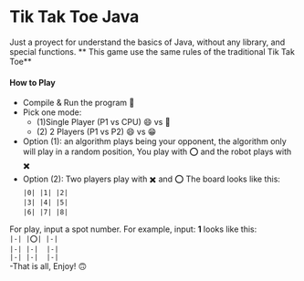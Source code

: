 #  Tik Tak Toe Java
Just a proyect for understand the basics of Java, without any library, and special functions.
**
 This game use the same rules of the traditional Tik Tak Toe**

#### How to Play

- Compile & Run the program 🏃
- Pick one mode: 
	- (1)Single Player (P1 vs CPU)  😄 vs 🤖
	- (2) 2 Players (P1 vs P2) 😄 vs 😁
- Option (1): an algorithm plays being your opponent, the algorithm only will play in a random position, You play with ⭕ and the robot plays with ✖️
- Option (2): Two players play with ✖️ and ⭕
The board looks like this:<br/>
`|0| |1| |2|`<br/>
`|3| |4| |5|`<br/>
`|6| |7| |8|`<br/>


For play, input a spot number.
For example, input: **1** looks like this:<br/>
`|-| |⭕| |-|`<br/>
`|-| |-|  |-|`<br/>
`|-| |-|  |-|`<br/>
-That is all, Enjoy! 🙃
